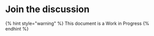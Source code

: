 # Join the discussion

{% hint style="warning" %}
This document is a Work in Progress
{% endhint %}
